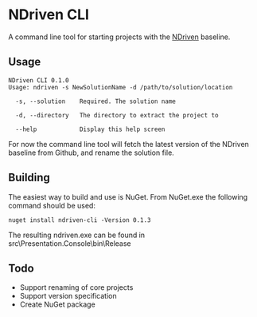 NDriven CLI
===========

A command line tool for starting projects with the [NDriven](https://github.com/OSTUSA/ndriven) baseline.

Usage
-----
```
NDriven CLI 0.1.0
Usage: ndriven -s NewSolutionName -d /path/to/solution/location

  -s, --solution    Required. The solution name

  -d, --directory   The directory to extract the project to

  --help            Display this help screen
```

For now the command line tool will fetch the latest version of the NDriven baseline from Github, and
rename the solution file.

Building
--------
The easiest way to build and use is NuGet. From NuGet.exe the following command should be used:

```
nuget install ndriven-cli -Version 0.1.3
```

The resulting ndriven.exe can be found in src\Presentation.Console\bin\Release

Todo
----
* Support renaming of core projects
* Support version specification
* Create NuGet package